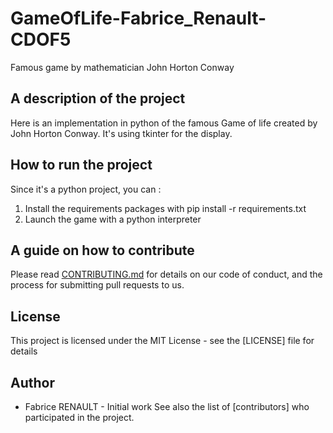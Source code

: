 # GameOfLife-Fabrice_Renault-CDOF5
Famous game by mathematician John Horton Conway

## A description of the project
Here is an implementation in python of the famous Game of life created by John Horton Conway. It's using tkinter for the display.

## How to run the project
Since it's a python project, you can :

1. Install the requirements packages with pip install -r requirements.txt
2. Launch the game with a python interpreter

## A guide on how to contribute
Please read [CONTRIBUTING.md](https://github.com/Fabiski/GameOfLife-Fabrice_Renault-CDOF5/blob/main/CONTRIBUTING.md) for details on our code of conduct, and the process for submitting pull requests to us.

## License
This project is licensed under the MIT License - see the [LICENSE] file for details

## Author

* Fabrice RENAULT - Initial work
See also the list of [contributors] who participated in the project.
